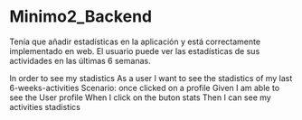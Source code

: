 # Minimo2_Backend

Tenía que añadir estadísticas en la aplicación y está correctamente implementado en web.
El usuario puede ver las estadísticas de sus actividades en las últimas 6 semanas.

In order to see my stadistics
As a user
I want to see the stadistics of my last 6-weeks-activities
Scenario: once clicked on a profile
Given I am able to see the User profile
When I click on the buton stats
Then I can see my activities stadistics
